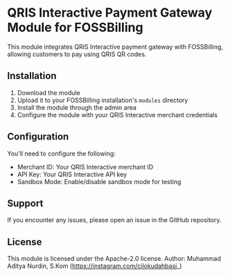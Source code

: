 # QRIS Interactive Payment Gateway Module for FOSSBilling

This module integrates QRIS Interactive payment gateway with FOSSBilling, allowing customers to pay using QRIS QR codes.

## Installation

1. Download the module
2. Upload it to your FOSSBilling installation's `modules` directory
3. Install the module through the admin area
4. Configure the module with your QRIS Interactive merchant credentials

## Configuration

You'll need to configure the following:

- Merchant ID: Your QRIS Interactive merchant ID
- API Key: Your QRIS Interactive API key
- Sandbox Mode: Enable/disable sandbox mode for testing

## Support

If you encounter any issues, please open an issue in the GitHub repository.

## License

This module is licensed under the Apache-2.0 license.
Author: Muhammad Aditya Nurdin, S.Kom (https://instagram.com/cilokudahbasi_)

